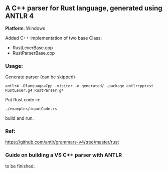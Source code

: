 ## A C++ parser for Rust language, generated using ANTLR 4

**Platform**: Windows

Added C++ implementation of two base Class:

- RustLexerBase.cpp
- RustParserBase.cpp


### Usage: 

Generate parser (can be skipped)
```
antlr4 -Dlanguage=Cpp -visitor -o generated/ -package antlrcpptest RustLexer.g4 RustParser.g4
```

Put Rust code in: 
```
./examples/inputCode.rs
```
build and run.


### Ref: 

https://github.com/antlr/grammars-v4/tree/master/rust




### Guide on building a VS C++ parser with ANTLR

to be finished.
